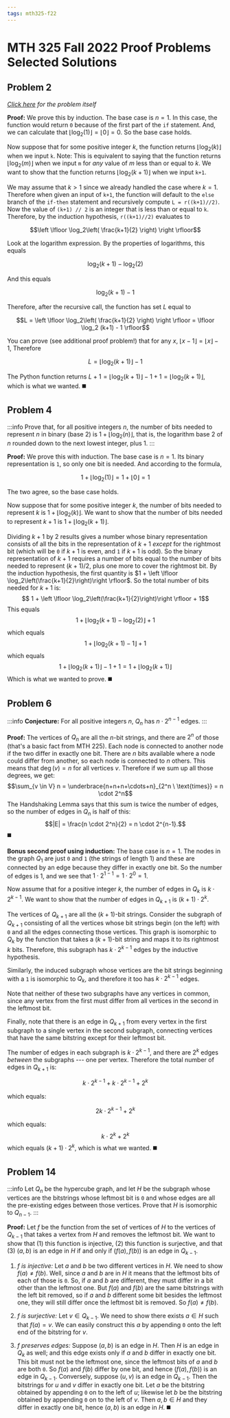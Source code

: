 ```yaml
---
tags: mth325-f22
---
```


# MTH 325 Fall 2022 Proof Problems Selected Solutions




## Problem 2

*[Click here](https://hackmd.io/QTmHZqZgTiSbSzKO2Vwbfg?both#Problem-2) for the problem itself*

**Proof:** We prove this by induction. The base case is $n=1$. In this case, the function would return `0` because of the first part of the `if` statement. And, we can calculate that $\lfloor \log_2(1) \rfloor = \lfloor 0 \rfloor = 0$. So the base case holds. 

Now suppose that for some positive integer $k$, the function returns $\lfloor \log_2(k) \rfloor$ when we input `k`. Note: This is equivalent to saying that the function returns $\lfloor \log_2(m) \rfloor$ when we input `m` for *any* value of $m$ less than or equal to $k$. We want to show that the function returns  $\lfloor \log_2(k+1) \rfloor$ when we input `k+1`. 

We may assume that $k > 1$ since we already handled the case where $k = 1$. Therefore when given an input of `k+1`, the function will default to the `else` branch of the `if-then` statement and recursively compute `L = r((k+1)//2)`. Now the value of `(k+1) // 2` is an integer that is less than or equal to `k`. Therefore, by the induction hypothesis, `r((k+1)//2)` evaluates to 

$$\left \lfloor \log_2\left( \frac{k+1}{2} \right) \right \rfloor$$

Look at the logarithm expression. By the properties of logarithms, this equals 

$$\log_2 (k+1) - \log_2(2)$$ 

And this equals 

$$\log_2 (k+1) - 1$$ 

Therefore, after the recursive call, the function has set $L$ equal to 

$$L = \left \lfloor \log_2\left( \frac{k+1}{2} \right) \right \rfloor = \lfloor \log_2 (k+1) - 1 \rfloor$$

You can prove (see additional proof problem!) that for any $x$, $\lfloor x - 1 \rfloor = \lfloor x \rfloor - 1$, Therefore 

$$L = \lfloor \log_2 (k+1) \rfloor - 1$$

The Python function returns $L + 1 = \lfloor \log_2 (k+1) \rfloor - 1 + 1 = \lfloor \log_2 (k+1) \rfloor$, which is what we wanted. :black_medium_square: 


## Problem 4

:::info
Prove that, for all positive integers $n$, the number of bits needed to represent $n$ in binary (base 2) is $1 + \lfloor \log_2(n) \rfloor$, that is, the logarithm base 2 of $n$ rounded down to the next lowest integer, plus 1. 
:::

**Proof:** We prove this with induction. The base case is $n=1$. Its binary representation is `1`, so only one bit is needed. And according to the formula, 

$$1 + \lfloor \log_2(1) \rfloor  = 1 +  \lfloor 0 \rfloor = 1$$

The two agree, so the base case holds. 

Now suppose that for some positive integer $k$, the number of bits needed to represent $k$ is $1 + \lfloor \log_2(k) \rfloor$. We want to show that the number of bits needed to represent $k+1$ is $1 + \lfloor \log_2(k+1) \rfloor$. 

Dividing $k+1$ by $2$ results gives a number whose binary representation consists of all the bits in the representation of $k+1$ *except* for the rightmost bit (which will be `0` if $k+1$ is even, and `1` if $k+1$ is odd). So the binary representation of $k+1$ requires a number of bits equal to the number of bits needed to represent $(k+1)/2$, plus one more to cover the rightmost bit. By the induction hypothesis, the first quantity is $1 + \left \lfloor \log_2\left(\frac{k+1}{2}\right)\right \rfloor$. So the total number of bits needed for $k+1$ is: 
$$ 1 + \left \lfloor \log_2\left(\frac{k+1}{2}\right)\right \rfloor + 1$$
This equals 
$$ 1 + \left \lfloor \log_2(k+1) - \log_2(2) \right \rfloor + 1$$
which equals 
$$ 1 + \left \lfloor \log_2(k+1) - 1 \right \rfloor + 1$$
which equals 
$$ 1 + \left \lfloor \log_2(k+1) \right \rfloor -1 + 1 = 1 + \left \lfloor \log_2(k+1) \right \rfloor$$
Which is what we wanted to prove. :black_medium_square: 


## Problem 6

:::info
**Conjecture:** For all positive integers $n$, $Q_n$ has $n \cdot 2^{n-1}$ edges. 
:::


**Proof:** The vertices of $Q_n$ are all the $n$-bit strings, and there are $2^n$ of those (that's a basic fact from MTH 225). Each node is connected to another node if the two differ in exactly one bit. There are $n$ bits available where a node could differ from another, so each node is connected to $n$ others. This means that $\deg(v) = n$ for all vertices $v$. Therefore if we sum up all those degrees, we get: 
$$\sum_{v \in V} n = \underbrace{n+n+n+\cdots+n}_{2^n \ \text{times}} = n \cdot 2^n$$
The Handshaking Lemma says that this sum is twice the number of edges, so the number of edges in $Q_n$ is half of this: 
$$|E| = \frac{n \cdot 2^n}{2} = n \cdot 2^{n-1}.$$
:black_medium_square: 

**Bonus second proof using induction:** The base case is $n=1$. The nodes in the graph $Q_1$ are just `0` and `1` (the strings of length 1) and these are connected by an edge because they differ in exactly one bit. So the number of edges is 1, and we see that $1 \cdot 2^{1-1} = 1 \cdot 2^0 = 1$. 

Now assume that for a positive integer $k$, the number of edges in $Q_k$ is $k \cdot 2^{k-1}$. We want to show that the number of edges in $Q_{k+1}$ is $(k+1) \cdot 2^k$. 

The vertices of $Q_{k+1}$ are all the $(k+1)$-bit strings. Consider the subgraph of $Q_{k+1}$ consisting of all the vertices whose bit strings begin (on the left) with `0` and all the edges connecting those vertices. This graph is isomorphic to $Q_k$ by the function that takes a $(k+1)$-bit string and maps it to its rightmost $k$ bits. Therefore, this subgraph has $k \cdot 2^{k-1}$ edges by the inductive hypothesis. 

Similarly, the induced subgraph whose vertices are the bit strings beginning with a `1` is isomorphic to $Q_k$, and therefore it too has $k \cdot 2^{k-1}$ edges. 

Note that neither of these two subgraphs have any vertices in common, since any vertex from the first must differ from all vertices in the second in the leftmost bit.

Finally, note that there is an edge in $Q_{k+1}$ from every vertex in the first subgraph to a single vertex in the second subgraph, connecting vertices that have the same bitstring except for their leftmost bit. 

The number of edges in each subgraph is $k \cdot 2^{k-1}$, and there are $2^k$ edges *between* the subgraphs --- one per vertex. Therefore the total number of edges in $Q_{k+1}$ is: 



$$k \cdot 2^{k-1} + k \cdot 2^{k-1} + 2^k$$

which equals: 

$$2k \cdot 2^{k-1} + 2^k$$

which equals: $$k \cdot 2^k + 2^k$$ 
which equals $(k+1) \cdot 2^k$, which is what we wanted. :black_medium_square: 


## Problem 14

:::info
Let $Q_n$ be the hypercube graph, and let $H$ be the subgraph whose vertices are the bitstrings whose leftmost bit is `0` and whose edges are all the pre-existing edges between those vertices. Prove that $H$ is isomorphic to $Q_{n-1}$. 
:::

**Proof:** Let $f$ be the function from the set of vertices of $H$ to the vertices of $Q_{k-1}$ that takes a vertex from $H$ and removes the leftmost bit. We want to show that (1) this function is injective, (2) this function is surjective, and that (3) $(a,b)$ is an edge in $H$ if and only if $(f(a), f(b))$ is an edge in $Q_{k-1}$. 

1. *$f$ is injective:*  Let $a$ and $b$ be two different vertices in $H$. We need to show $f(a) \neq f(b)$. Well, since $a$ and $b$ are in $H$ it means that the leftmost bits of each of those is `0`. So, if $a$ and $b$ are different, they must differ in a bit other than the leftmost one. But $f(a)$ and $f(b)$ are the same bitstrings with the left bit removed, so if $a$ and $b$ different some bit besides the leftmost one, they will still differ once the leftmost bit is removed. So $f(a) \neq f(b)$. 

2. *$f$ is surjective:* Let $v \in Q_{k-1}$. We need to show there exists $a \in H$ such that $f(a) = v$. We can easily construct this $a$ by appending `0` onto the left end of the bitstring for $v$. 

3. *$f$ preserves edges:* Suppose $(a,b)$ is an edge in $H$. Then $H$ is an edge in $Q_k$ as well; and this edge exists only if $a$ and $b$ differ in exactly one bit. This bit must not be the leftmost one, since the leftmost bits of $a$ and $b$ are both `0`. So $f(a)$ and $f(b)$ differ by one bit, and hence $(f(a), f(b))$ is an edge in $Q_{k-1}$. Conversely, suppose $(u,v)$ is an edge in $Q_{k-1}$. Then the bitstrings for $u$ and $v$ differ in exactly one bit. Let $a$ be the bitstring obtained by appending `0` on to the left of $u$; likewise let $b$ be the bitstring obtained by appending `0` on to the left of $v$. Then $a,b \in H$ and they differ in exactly one bit, hence $(a,b)$ is an edge in $H$. 
:black_medium_square: 

<!-- ## Problem 16

:::info
For all real numbers $x$, $\lfloor x - 1 \rfloor = \lfloor x \rfloor - 1$. (Here, $\lfloor x \rfloor$ is the "floor function".)
:::

By definition, $\lfloor x-1 \rfloor$ is the greatest integer less than or equal to $x-1$. Therefore $\lfloor x-1 \rfloor + 1$ is the greatest integer less than or equal to $x$. That is,

$$\lfloor x-1 \rfloor + 1 = \lfloor x \rfloor$$

Subtracting $1$ from both sides gives the result we want. :black_medium_square:  -->
